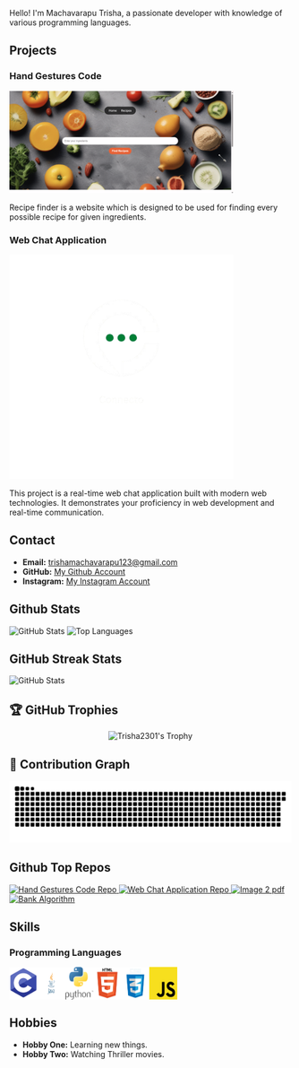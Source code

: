 Hello! I'm Machavarapu Trisha, a passionate developer with knowledge of various programming languages.

## Projects

### Hand Gestures Code

<img src="./images/Projects/home1.png" alt="Recipe Finder" width="400">

Recipe finder is a website which is designed to be used for finding every possible recipe for given ingredients.

### Web Chat Application

<picture>
  <source media="(prefers-color-scheme: dark)" srcset="./images/Projects/web-chat.png">
  <source media="(prefers-color-scheme: light)" srcset="./images/Projects/web-chat-light.png">
  <img alt="Web Chat Application" src="./images/Projects/web-chat.png" width="400">
</picture>

This project is a real-time web chat application built with modern web technologies. It demonstrates your proficiency in web development and real-time communication.

## Contact

- **Email:** trishamachavarapu123@gmail.com
- **GitHub:** [My Github Account](https://github.com/Trisha2301)
- **Instagram:** [My Instagram Account](https://www.instagram.com/mtrisha_23/)

## Github Stats

<picture>
  <source media="(prefers-color-scheme: dark)" srcset="https://github-readme-stats.vercel.app/api?username=Trisha2301&theme=blue-green&show_icons=true&hide_border=true&include_all_commits=true#">
  <source media="(prefers-color-scheme: light)" srcset="https://github-readme-stats.vercel.app/api?username=Trisha2301&theme=gruvbox_light &show_icons=true&hide_border=true&include_all_commits=true#gh">
  <img alt="GitHub Stats" src="https://github-readme-stats.vercel.app/api?username=Trisha2301&theme=blue-green&show_icons=true&hide_border=true&include_all_commits=true">
</picture>

<picture>
  <source media="(prefers-color-scheme: dark)" srcset="https://github-readme-stats.vercel.app/api/top-langs/?username=Trisha2301&theme=blue-green&layout=donut&size_weight=0.5&count_weight=0.5&langs_count=20&hide_border=true#gh-dark-mode-only">
  <source media="(prefers-color-scheme: light)" srcset="https://github-readme-stats.vercel.app/api/top-langs/?username=Trisha2301&theme=vue&layout=donut&size_weight=0.5&count_weight=0.5&langs_count=20&hide_border=true#gh-light-mode-only">
  <img alt="Top Languages" src="https://github-readme-stats.vercel.app/api/top-langs/?username=Trisha2301&theme=blue-green&layout=donut&size_weight=0.5&count_weight=0.5&langs_count=20&hide_border=true">
</picture>

## GitHub Streak Stats

<picture>
  <source media="(prefers-color-scheme: dark)" srcset="https://github-readme-streak-stats.herokuapp.com?user=Trisha2301&theme=algolia&hide_border=true&date_format=M%20j%5B%2C%20Y%5D">
  <source media="(prefers-color-scheme: light)" srcset="https://github-readme-streak-stats.herokuapp.com?user=Trisha2301&theme=flag-india&hide_border=true&date_format=M%20j%5B%2C%20Y%5D">
  <img alt="GitHub Stats" src="https://github-readme-streak-stats.herokuapp.com?user=Trisha2301&theme=algolia&hide_border=true&date_format=M%20j%5B%2C%20Y%5D">
</picture>

## 🏆 GitHub Trophies

<p align="center">
  <img src="https://github-profile-trophy.vercel.app/?username=Trisha2301&theme=darkhub&no-frame=true&margin-w=15&margin-h=15&column=7&no-bg=true&rank=-?" alt="Trisha2301's Trophy"/>
</p>

## 🐍 Contribution Graph

<picture>
  <source media="(prefers-color-scheme: dark)" srcset="https://raw.githubusercontent.com/Trisha2301/Trisha2301/output/github-snake-dark.svg" />
  <source media="(prefers-color-scheme: light)" srcset="https://raw.githubusercontent.com/Trisha2301/Trisha2301/output/github-snake.svg" />
  <img alt="github-snake" src="https://raw.githubusercontent.com/Trisha2301/Trisha2301/output/github-snake.svg" />
</picture>

## Github Top Repos

  <a href ="https://github.com/Trisha2301/Page-Replacement-Technique-in-java" >
<picture>
  <source media="(prefers-color-scheme: dark)" srcset="https://github-readme-stats.vercel.app/api/pin/?username=Trisha2301&theme=radical&repo=Page-Replacement-Technique-in-java&hide_border=true">
  <source media="(prefers-color-scheme: light)" srcset="https://github-readme-stats.vercel.app/api/pin/?username=Trisha2301&theme=gruvbox_light&repo=Page-Replacement-Technique-in-java&hide_border=false">
  <img alt="Hand Gestures Code Repo" src="https://github-readme-stats.vercel.app/api/pin/?username=Trisha2301&theme=radical&repo=Page-Replacement-Technique-in-java&hide_border=true">
</picture>
  </a>
  <a href ="https://github.com/Trisha2301/Creating-Array-in-c-" >
<picture>
  <source media="(prefers-color-scheme: dark)" srcset="https://github-readme-stats.vercel.app/api/pin/?username=Trisha2301&theme=tokyonight&repo=Creating-Array-in-c-&hide_border=true">
  <source media="(prefers-color-scheme: light)" srcset="https://github-readme-stats.vercel.app/api/pin/?username=Trisha2301&theme=vue&repo=Creating-Array-in-c-&hide_border=false">
  <img alt="Web Chat Application Repo" src="https://github-readme-stats.vercel.app/api/pin/?username=Trisha2301&theme=tokyonight&repo=Creating-Array-in-c-&hide_border=true">
</picture>
  </a>
  <a href ="https://github.com/Trisha2301/Morse-Code-" >
<picture>
  <source media="(prefers-color-scheme: dark)" srcset="https://github-readme-stats.vercel.app/api/pin/?username=Trisha2301&theme=nightowl&repo=Morse-Code-&hide_border=true">
  <source media="(prefers-color-scheme: light)" srcset="https://github-readme-stats.vercel.app/api/pin/?username=Trisha2301&theme=buefy&repo=Morse-Code-&hide_border=false">
  <img alt="Image 2 pdf" src="https://github-readme-stats.vercel.app/api/pin/?username=Trisha2301&theme=nightowl&repo=Morse-Code-&hide_border=true">
</picture>
</a>
  <a href ="https://github.com/Trisha2301/Hangman-game" >
<picture>
  <source media="(prefers-color-scheme: dark)" srcset="https://github-readme-stats.vercel.app/api/pin/?username=Trisha2301&theme=codeSTACKr&repo=Hangman-game&hide_border=true">
  <source media="(prefers-color-scheme: light)" srcset="https://github-readme-stats.vercel.app/api/pin/?username=Trisha2301&theme=solarized-light&repo=Hangman-game&hide_border=false">
  <img alt="Bank Algorithm" src="https://github-readme-stats.vercel.app/api/pin/?username=Trisha2301&theme=codeSTACKr&repo=Hangman-game&hide_border=true">
</picture>
  </a>

## Skills

### Programming Languages

<div style="display: flex;">
<img src="./images/Programming Languages/c.png" alt="C" width="50">
<img src="./images/Programming Languages/java.png" alt="Java" width="50">
<img src="./images/Programming Languages/python.png" alt="Python" width="50">
<img src="./images/Programming Languages/html.png" alt="HTML" width="50">
<img src="./images/Programming Languages/css.png" alt="CSS" width="50">
<img src="./images/Programming Languages/java-script.png" alt="JavaScript" width="50">
</div>



## Hobbies

- **Hobby One:** Learning new things.
- **Hobby Two:** Watching Thriller movies.
